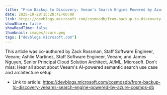```yaml
---
title: "From Backup to Discovery: Veeam’s Search Engine Powered by Azure Cosmos DB"
date: 2025-10-28T15:28:41+00:00
link: https://devblogs.microsoft.com/cosmosdb/from-backup-to-discovery-veeams-search-engine-powered-by-azure-cosmos-db
showShare: false
showReadTime: false
thumbnail: images/azure.png
tags: ["devblogs.microsoft.com"]
---
```

This article was co-authored by Zack Rossman, Staff Software Engineer, Veeam; Ashlie Martinez, Staff Software Engineer, Veeam; and James Nguyen, Senior Principal Cloud Solution Architect, AI/ML, Microsoft. Don't miss: Hear all about about Veeam's AI-powered semantic search use case and architecture setup

- Link to article: https://devblogs.microsoft.com/cosmosdb/from-backup-to-discovery-veeams-search-engine-powered-by-azure-cosmos-db